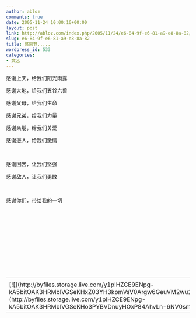 ```yaml
---
author: abloz
comments: true
date: 2005-11-24 10:00:16+00:00
layout: post
link: http://abloz.com/index.php/2005/11/24/e6-84-9f-e6-81-a9-e8-8a-82/
slug: e6-84-9f-e6-81-a9-e8-8a-82
title: 感恩节.....
wordpress_id: 533
categories:
- 文艺
---
```


感谢上天，给我们阳光雨露




感谢大地，给我们五谷六兽







感谢父母，给我们生命




感谢兄弟，给我们力量




感谢亲朋，给我们关爱




感谢恋人，给我们激情




 




感谢困苦，让我们坚强




感谢敌人，让我们勇敢




 




感谢你们，带给我的一切




 







 




 




 




 




 

<table border="0" cellspacing="0" ><tr >
<td >
</td></tr><tr >
<td valign="top" >[![](http://byfiles.storage.live.com/y1pIHZCE9ENpg-kA5bitOAK3HRMblVGSeKHxZ03YH3kpmVsV0Argw6GeuVM2wu1qEJBZH0OubWVeUE)](http://byfiles.storage.live.com/y1pIHZCE9ENpg-kA5bitOAK3HRMblVGSeKHo3PYBVDnuyHOxP84AhvLn-6NV0smAt-buSOSTbI-uvQ)
</td></tr></table>

